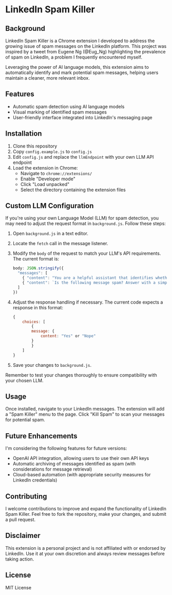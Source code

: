 # LinkedIn Spam Killer

## Background

LinkedIn Spam Killer is a Chrome extension I developed to address the growing issue of spam messages on the LinkedIn platform. This project was inspired by a tweet from Eugene Ng (@Eug_Ng) highlighting the prevalence of spam on LinkedIn, a problem I frequently encountered myself.

Leveraging the power of AI language models, this extension aims to automatically identify and mark potential spam messages, helping users maintain a cleaner, more relevant inbox.

## Features

- Automatic spam detection using AI language models
- Visual marking of identified spam messages
- User-friendly interface integrated into LinkedIn's messaging page

## Installation

1. Clone this repository
2. Copy `config.example.js` to `config.js`
3. Edit `config.js` and replace the `llmEndpoint` with your own LLM API endpoint
4. Load the extension in Chrome:
   - Navigate to `chrome://extensions/`
   - Enable "Developer mode"
   - Click "Load unpacked"
   - Select the directory containing the extension files

## Custom LLM Configuration

If you're using your own Language Model (LLM) for spam detection, you may need to adjust the request format in `background.js`. Follow these steps:

1. Open `background.js` in a text editor.

2. Locate the `fetch` call in the message listener.

3. Modify the `body` of the request to match your LLM's API requirements. The current format is:

   ```javascript
   body: JSON.stringify({
     "messages": [
       { "content": "You are a helpful assistant that identifies whether messages are spam or not.", "role": "system" },
       { "content": `Is the following message spam? Answer with a simple 'Yes' or 'Nope': ${request.text}`, "role": "user" }
     ]
   })

4. Adjust the response handling if necessary. The current code expects a response in this format:

    ```javascript
    {
        choices: [
            {
            message: {
                content: "Yes" or "Nope"
            }
            }
        ]
    }

5. Save your changes to `background.js`.

Remember to test your changes thoroughly to ensure compatibility with your chosen LLM.

## Usage
Once installed, navigate to your LinkedIn messages. The extension will add a "Spam Killer" menu to the page. Click "Kill Spam" to scan your messages for potential spam.

## Future Enhancements
I'm considering the following features for future versions:
- OpenAI API integration, allowing users to use their own API keys
- Automatic archiving of messages identified as spam (with considerations for message retrieval)
- Cloud-based automation (with appropriate security measures for LinkedIn credentials)

## Contributing
I welcome contributions to improve and expand the functionality of LinkedIn Spam Killer. Feel free to fork the repository, make your changes, and submit a pull request.

## Disclaimer
This extension is a personal project and is not affiliated with or endorsed by LinkedIn. Use it at your own discretion and always review messages before taking action.

## License
MIT License
